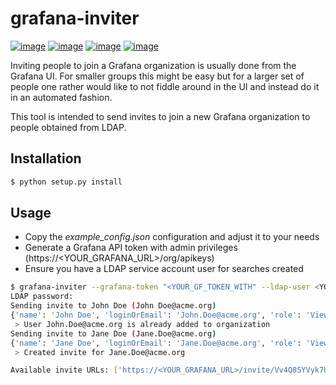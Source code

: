 # grafana-inviter

[![image](https://dev.azure.com/tomtomweb/GitHub-TomTom-International/_apis/build/status/tomtom-international.grafana-inviter?branchName=master)](https://dev.azure.com/tomtomweb/GitHub-TomTom-International/_build/latest?definitionId=2&branchName=master)
[![image](https://img.shields.io/pypi/v/grafana-inviter.svg)](https://pypi.org/project/grafana-inviter/)
[![image](https://img.shields.io/pypi/l/grafana-inviter.svg)](https://pypi.org/project/grafana-inviter/)
[![image](https://img.shields.io/pypi/pyversions/grafana-inviter.svg)](https://pypi.org/project/grafana-inviter/)

Inviting people to join a Grafana organization is usually done from the Grafana UI. For smaller groups this might be easy but for a larger set of people one
rather would like to not fiddle around in the UI and instead do it in an automated fashion.

This tool is intended to send invites to join a new Grafana organization to people obtained from LDAP.

## Installation

```bash
$ python setup.py install
```

## Usage

* Copy the *example_config.json* configuration and adjust it to your needs
* Generate a Grafana API token with admin privileges (https://<YOUR_GRAFANA_URL>/org/apikeys)
* Ensure you have a LDAP service account user for searches created

```bash
$ grafana-inviter --grafana-token "<YOUR_GF_TOKEN_WITH" --ldap-user <YOUR_SVC_ACCOUNT_USER> --config config.json --ask-ldap-password
LDAP password:
Sending invite to John Doe (John Doe@acme.org)
{'name': 'John Doe', 'loginOrEmail': 'John.Doe@acme.org', 'role': 'Viewer', 'sendEmail': False, 'orgId': 10}
 > User John.Doe@acme.org is already added to organization
Sending invite to Jane Doe (Jane.Doe@acme.org)
{'name': 'Jane Doe', 'loginOrEmail': 'Jane.Doe@acme.org', 'role': 'Viewer', 'sendEmail': False, 'orgId': 10}
 > Created invite for Jane.Doe@acme.org

Available invite URLs: ['https://<YOUR_GRAFANA_URL>/invite/Vv4Q8SYVyk7ULGpeWvjMXl0iuWLl67']
```
